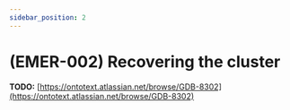 ```yaml
---
sidebar_position: 2
---
```


# (EMER-002) Recovering the cluster
**TODO:** [https://ontotext.atlassian.net/browse/GDB-8302](https://ontotext.atlassian.net/browse/GDB-8302)
